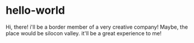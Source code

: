 # hello-world

Hi, there! i'll be a border member of a very creative company!
Maybe, the place would be silocon valley. it'll be a great experience to me!

